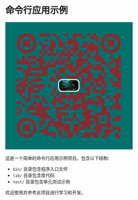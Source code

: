 # 命令行应用示例

![这个是二维码](httpsmyblog.thiswind.workhello_console.png)

这是一个简单的命令行应用示例项目，包含以下结构:

- `bin/` 目录包含程序入口文件
- `lib/` 目录包含库代码
- `test/` 目录包含单元测试示例

欢迎使用并参考此项目进行学习和开发。
